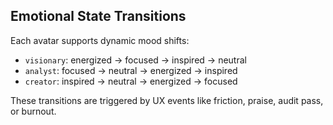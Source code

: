 
## Emotional State Transitions

Each avatar supports dynamic mood shifts:

- `visionary`: energized → focused → inspired → neutral
- `analyst`: focused → neutral → energized → inspired
- `creator`: inspired → neutral → energized → focused

These transitions are triggered by UX events like friction, praise, audit pass, or burnout.
